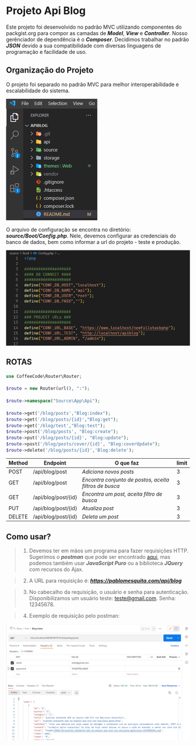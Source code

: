 # Projeto Api Blog
 Este projeto foi desenvolvido no padrão MVC utilizando componentes do packgist.org para compor as camadas de <i><b>Model</b></i>, <i><b>View</b></i> e <i><b>Controller</b></i>. Nosso gerênciador de dependência é o <b><i>Composer</i></b>. Decidimos trabalhar no padrão <i><b>JSON</i></b> devido a sua  compatibilidade com diversas linguagens de programação e facilidade de uso.

## Organização do Projeto

O projeto foi separado no padrão MVC para melhor interoperabilidade e escalabilidade do sistema.

![](/themes/Web/assets/img/api/blog/org.png)


O arquivo de configuração se encontra no diretório: <b><i>source/Boot/Config.php</i></b>. Nele, devemos configurar as credenciais do banco de dados, bem como informar a url do projeto - teste e  produção.

![](/themes/Web/assets/img/api/blog/conf.png)


## ROTAS

```php
use CoffeeCode\Router\Router;

$route = new Router(url(), ":");

$route->namespace("Source\App\Api");

$route->get('/blog/posts',"Blog:index");
$route->get('/blog/posts/{id}',"Blog:get");
$route->get('/blog/test',"Blog:test");
$route->post('/blog/posts', "Blog:create");
$route->put('/blog/posts/{id}', "Blog:update");
$route->post('/blog/posts/cover/{id}', "Blog:coverUpdate");
$route->delete('/blog/posts/{id}','Blog:delete');

```

Method    | Endpoint |     O que faz       | limit
--------- | ------   |      ----            | -----
POST      | /api/blog/post       | <i>Adiciona novos posts<i>        | 3
GET       | /api/blog/post       | <i>Encontra conjunto de postos, aceita filtros de busca <i>           | 3
GET       | /api/blog/post/{id}  | <i>Encontra um post, aceita filtro de busca<i>           | 3
PUT       | /api/blog/post/{id}  | <i>Atualiza post<i>           | 3
DELETE    | /api/blog/post/{id}  | <i>Deleta um post<i>           | 3

## Como usar?

> 1) Devemos ter em mãos um programa para fazer requisições HTTP. Sugerimos o <b><i>postman</i></b> que pode ser encontrado <a href='https://www.postman.com/'>aqui</a>, mas podemos também usar <i><b>JavaScript Puro</i></b> ou a biblioteca <i><b>JQuery</i></b> com recursos do Ajax.


> 2) A URL para requisição é: <b><i>https://pablomesquita.com/api/blog</i></b>

> 3) No cabecalho da requisição, o usuário e senha para autenticação. Disponibilizamos um usuário teste: teste@gmail.com. Senha: 12345678.

> 4) Exemplo de requisição pelo postman:

![](/themes/Web/assets/img/api/blog/postexemple1.png)




